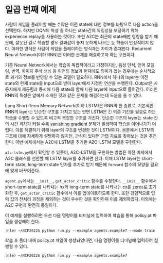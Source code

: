 # 일곱 번째 예제

사람이 게임을 플레이할 때는 수많은 이전 state에 대한 정보를 바탕으로 다음 action을 선택한다. 하지만 DQN의 특성 중 하나는 state간의 독립성을 보장하기 위해 experience replay를 사용하는 것이다. 또한 A2C는 최근의 state에만 영향을 받기 때문에, 잘못된 길로 학습할 경우 결과값이 좋지 못하게 나오는 등 학습이 안정적이지 않다. 이러한 방식은 사람이 게임을 플레이하는 방식과는 차이가 존재한다. Recurrent Neural Network(이하 RNN)은 이러한 문제를 해결하고자 하는 구현이다.

기존 Neural Network에서는 학습이 독립적이라고 가정하지만, 음성 인식, 언어 모델링, 번역, 이미지 주석 생성 등 이전의 정보가 현재에도 의미가 있는 경우에는 순차적으로 과거의 정보를 반영할 수 있는 모델이 필요하다. RNN에서 하나의 layer는 이전 state와 현재 state를 input으로 받아 layer에서 지정한 연산을 수행한다. Output은 사용자에게 제공됨과 동시에 다음 state와 함께 다음 layer에 input으로 들어간다. 이러한 RNN의 특성은 앞에서 소개한 것과 같은 문제를 해결하는데 도움을 줄 수 있다.

Long Short-Term Memory Network(이하 LSTM)은 RNN의 한 종류로, 기본적인 RNN의 layer는 단순한 구조를 가지고 있는 반면 LSTM은 긴 의존 기간을 필요로 하는 학습을 수행할 수 있도록 비교적 복잡한 구조를 가진다. 단순한 구조의 layer는 state 간의 시간 격차가 커질 수록 [vanishing gradient](https://ko.wikipedia.org/wiki/%EA%B8%B0%EC%9A%B8%EA%B8%B0_%EC%86%8C%EB%A9%B8_%EB%AC%B8%EC%A0%9C) 문제가 발생하여 학습을 이어나가기 어렵다. 이를 해결하기 위해 layer의 구조를 변경한 것이 LSTM이다. 본문에서 LSTM의 구조에 대해 자세하게 설명하지 않지만, 관심이 있다면 [관련 자료](http://www.incodom.kr/LSTM)를 찾아보는 것을 추천한다. 이번 예제에서는 A2C에 LSTM을 추가한 A2C-LSTM 모델을 구현한다.

```a2c-lstm.py```에서 확인할 수 있듯이, A2C-LSTM을 구현하는 방법은 이전 예제에서 A2C 클래스를 선언할 때 LSTM layer를 추가하면 된다. 이때 LSTM layer는 short-term state, long-term state 인자를 추가로 받기 때문에 ```forward``` 함수의 모양을 필요에 맞게 바꾸어준다.

```agent.py```에서는 ```__init__```, ```get_actor_critic``` 함수를 수정한다. ```__init__``` 함수에서 short-term state를 나타내는 hx와 long-term state를 나타내는 cx를 zeros로 초기화한 후, ```get_actor_critic``` 함수에서 이를 업데이트하도록 한다. 또한 경험적으로 입력 값의 전처리 과정을 제외하는 것이 우수한 것을 확인하여 이를 제외하였다. 이외에는 A2C 구현과 완전히 동일하다.

이 예제를 실행하려면 우선 다음 명령어를 터미널에 입력하여 학습을 통해 policy.pt 파일을 생성해야 한다.

```
(nle) ~/NCF2022$ python run.py --example agents.example7 --mode train
```

학습 후 폴더 내에 policy.pt 파일이 생성되었다면, 다음 명령어를 터미널에 입력하여 실행할 수 있다.

```
(nle) ~/NCF2022$ python run.py --example agents.example7
```